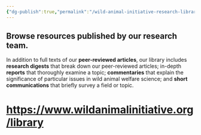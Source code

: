 ```yaml
---
{"dg-publish":true,"permalink":"/wild-animal-initiative-research-library/","tags":["external_resource","wild_animals"],"created":"2025-10-23T17:42:47.147+01:00","updated":"2025-10-23T17:42:47.147+01:00"}
---
```



## **Browse resources published by our research team.**

In addition to full texts of our **peer-reviewed articles**, our library includes **research digests** that break down our peer-reviewed articles; in-depth **reports** that thoroughly examine a topic; **commentaries** that explain the significance of particular issues in wild animal welfare science; and **short communications** that briefly survey a field or topic.

# https://www.wildanimalinitiative.org/library